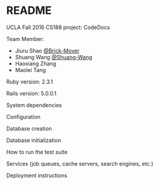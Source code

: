 # README
UCLA Fall 2016 CS188 project: CodeDocs

Team Member:
  - Jiuru Shao [@Brick-Mover](https://github.com/Brick-Mover)
  - Shuang Wang [@Shuang-Wang](https://github.com/Shuang-Wang)
  - Haoxiang Zhang
  - Maolei Tang

Ruby version: 2.3.1

Rails version: 5.0.0.1

System dependencies

Configuration

Database creation

Database initialization

How to run the test suite

Services (job queues, cache servers, search engines, etc.)

Deployment instructions
 
